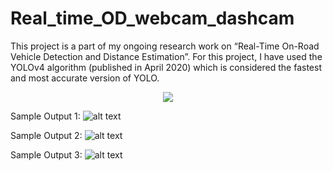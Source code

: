 # Real_time_OD_webcam_dashcam
This project is a part of my ongoing research work on “Real-Time On-Road Vehicle Detection and Distance Estimation”. For this project, I have used the YOLOv4 algorithm (published in April 2020) which is considered the fastest and most accurate version of YOLO.

<p align="center"><img src="output_samples/dash_camera.gif"\></p>

Sample Output 1:
![alt text](https://github.com/MZayed47/Real_time_OD_webcam_dashcam/tree/main/output_samples/dash_camera.gif)

Sample Output 2:
![alt text](https://github.com/MZayed47/Real_time_OD_webcam_dashcam/tree/main/output_samples/home_video.gif)

Sample Output 3:
![alt text](https://github.com/MZayed47/Real_time_OD_webcam_dashcam/tree/main/data/images/Cars.jpg)
